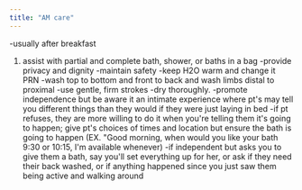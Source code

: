 ```yaml
---
title: "AM care"
---
```

-usually after breakfast
1) assist with partial and complete bath, shower, or baths in a bag
-provide privacy and dignity
-maintain safety
-keep H2O warm and change it PRN
-wash top to bottom and front to back and wash limbs distal to proximal
-use gentle, firm strokes
-dry thoroughly.
-promote independence but be aware it an intimate experience where pt's may tell you different things than they would if they were just laying in bed
-if pt refuses, they are more willing to do it when you're telling them it's going to happen; give pt's choices of times and location but ensure the bath is going to happen (EX. &quot;Good morning, when would you like your bath 9:30 or 10:15, I'm available whenever)
-if independent but asks you to give them a bath, say you'll set everything up for her, or ask if they need their back washed, or if anything happened since you just saw them being active and walking around

